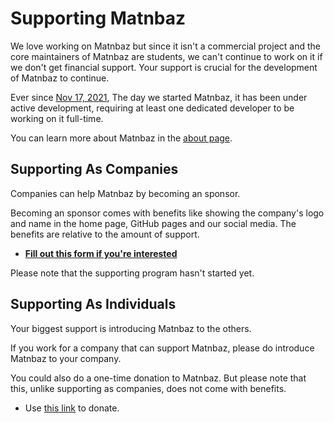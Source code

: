 # Supporting Matnbaz

We love working on Matnbaz but since it isn't a commercial project and the core maintainers of Matnbaz are students, we can't continue to work on it if we don't get financial support. Your support is crucial for the development of Matnbaz to continue.

Ever since [Nov 17, 2021](https://github.com/matnbaz/matnbaz/commit/501a75d79fa4ee66dbece238046daec838f4b356), The day we started Matnbaz, it has been under active development, requiring at least one dedicated developer to be working on it full-time.

You can learn more about Matnbaz in the [about page](https://matnbaz.net/en/about).

## Supporting As Companies

Companies can help Matnbaz by becoming an sponsor.

Becoming an sponsor comes with benefits like showing the company's logo and name in the home page, GitHub pages and our social media. The benefits are relative to the amount of support.

- **[Fill out this form if you're interested](https://forms.gle/r9vWv94wxJY6Eo6f7)**

Please note that the supporting program hasn't started yet.

## Supporting As Individuals

Your biggest support is introducing Matnbaz to the others.

If you work for a company that can support Matnbaz, please do introduce Matnbaz to your company.

You could also do a one-time donation to Matnbaz. But please note that this, unlike supporting as companies, does not come with benefits.

- Use [this link](https://yekpay.me/matnbaz) to donate.
